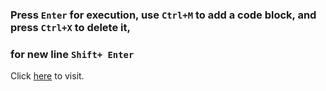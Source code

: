 ### Press `Enter` for execution, use `Ctrl+M` to add a code block, and press `Ctrl+X` to delete it,
### for new line `Shift+ Enter`

Click [here](https://example.com/smile) to visit.
